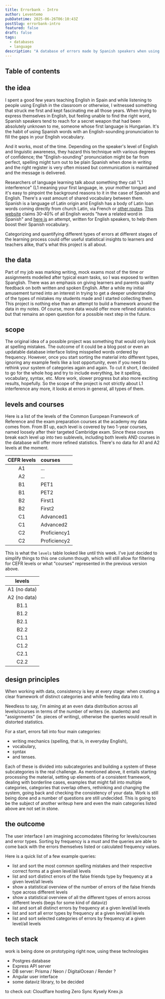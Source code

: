 ```yaml
---
title: Errorbank - Intro
author: Leventemo
pubDatetime: 2025-06-26T06:10:43Z
postSlug: errorbank-intro
featured: false
draft: false
tags:
  - databases
  - language
description: "A database of errors made by Spanish speakers when using English."
---
```


## Table of contents

## the idea

I spent a good few years teaching English in Spain and while listening to people using English in the classroom or otherwise, I witnessed something that struck me first and kept fascinating me all those years. When trying to express themselves in English, but feeling unable to find the right word, Spanish speakers tend to reach for a secret weapon that had been absolutely unknown to me, someone whose first language is Hungarian. It's the habit of using Spanish words with an English-sounding pronunciation to fill the gaps in your English vocabulary.

And it works, most of the time. Depending on the speaker's level of English and linguistic awareness, they hazard this technique with various degrees of confidence; the "English-sounding" pronunciation might be far from perfect, spelling might turn out to be plain Spanish when done in writing and the right register is very often missed but communication is maintained and the message is delivered.

Researchers of language learning talk about something they call "L1 interference" (L1 meaning your first language, ie. your mother tongue) and it's easy to pinpoint the background reasons to it in the case of Spanish and English. There's a vast amount of shared vocabulary between them. Spanish is a language of Latin origin and English has a body of Latin loan words coming directly from church Latin, via French or [other routes](https://en.wikipedia.org/wiki/Latin_influence_in_English). [This website](https://www.colorincolorado.org/guide/cognate-list-english-and-spanish) claims 30-40% of all English words "have a related word in Spanish" and [here is](https://www.quia.com/files/quia/users/ijcano/SPAN_FALL_2010/SPAN_2001/Instant-Spanish-Vocabulary---September-2010.pdf) an attempt, written for English speakers, to help them boost their Spanish vocabulary.

Categorizing and quantifying different types of errors at different stages of the learning process could offer useful statistical insights to learners and teachers alike, that's what this project is all about.

## the data

Part of my job was marking writing, mock exams most of the time or assignments modelled after typical exam tasks, so I was exposed to written Spanglish. There was an emphasis on giving learners and parents quality feedback on both written and spoken English. After a while my initial amusement turned into an interest in trying to get a deeper understanding of the types of mistakes my students made and I started collecting them. This project is nothing else than an attempt to build a framework around the data in my notes. Of course, more data would offer more refined statistics but that remains an open question for a possible next step in the future.

## scope

The original idea of a possible project was something that would only look at spelling mistakes. The outcome of it could be a blog post or even an updatable database interface listing misspelled words ordered by frequency. However, once you start sorting the material into different types, ignoring any example feels like a lost opportunity, even if you need to rethink your system of categories again and again. To cut it short, I decided to go for the whole hog and try to include everything, be it spelling, vocabulary, syntax, etc. More work, slower progress but also more exciting results, hopefully. So the scope of the project is not strictly about L1 interference any more, it looks at errors in general, all types of them.

## levels and courses

Here is a list of the levels of the Common European Framework of Reference and the exam preparation courses at the academy my data comes from. From B1 up, each level is covered by two 1-year courses, named loosely after their targeted Cambridge exam. Since these courses break each level up into two sublevels, including both levels AND courses in the database will offer more refined statistics. There's no data for A1 and A2 levels at the moment.

| CEFR levels |   courses   |
| :---------: | :---------- |
| A1         | ...          |
| A2         | ...          |
| B1         | PET1         |
| B1         | PET2         |
| B2         | First1       |
| B2         | First2       |
| C1         | Advanced1    |
| C1         | Advanced2    |
| C2         | Proficiency1 |
| C2         | Proficiency2 |

This is what the `levels` table looked like until this week. I've just decided to simplify things to this one column though, which will still allow for filtering for CEFR levels or what "courses" represented in the previous version above.

| levels |
| :----: |
| A1 (no data)   |
| A2 (no data)   |
| B1.1           |
| B1.2           |
| B2.1           |
| B2.2           |
| C1.1           |
| C1.2           |
| C2.1           |
| C2.2           |

## design principles

When working with data, consistency is key at every stage: when creating a clear framework of distinct categories and while feeding data into it.

Needless to say, I'm aiming at an even data distribution across all levels/courses in terms of the number of writers (ie. students) and "assignments" (ie. pieces of writing), otherwise the queries would result in distorted statistics.

For a start, errors fall into four main categories:
* writing mechanics (spelling, that is, in everyday English),
* vocabulary,
* syntax
* and tenses.

Each of these is divided into subcategories and building a system of these subcategories is the real challenge. As mentioned above, it entails starting processing the material, setting up elements of a consistent framework, dealing with borderline cases, examples that might fall into multiple categories, categories that overlap others, rethinking and changing the system, going back and checking the consistency of your data. Work is still being done and a number of questions are still undecided. This is going to be the subject of another writeup here and even the main categories listed above are not set in stone.

## the outcome

The user interface I am imagining accomodates filtering for levels/courses and error types. Sorting by frequency is a must and the queries are able to come back with the errors themselves listed or calculated frequency values.

Here is a quick list of a few example queries:
* list and sort the most common spelling mistakes and their respective correct forms at a given level/all levels
* list and sort distinct errors of the false friends type by frequency at a given level/all levels
* show a statistical overview of the number of errors of the false friends type across different levels
* show a statistical overview of all the different types of errors across different levels (begs for some kind of dataviz)
* list and sort all distinct errors by frequency at a given level/all levels
* list and sort all error types by frequency at a given level/all levels
* list and sort selected categories of errors by frequency at a given level/all levels

## tech stack

work is being done on prototyping right now, using these technologies
* Postgres database
* Express API server
* DB server: Prisma / Neon / DigitalOcean / Render ?
* Angular user interface
* some dataviz library, to be decided

to check out:
Cloudflare hosting
Zero Sync
Kysely
Knex.js
